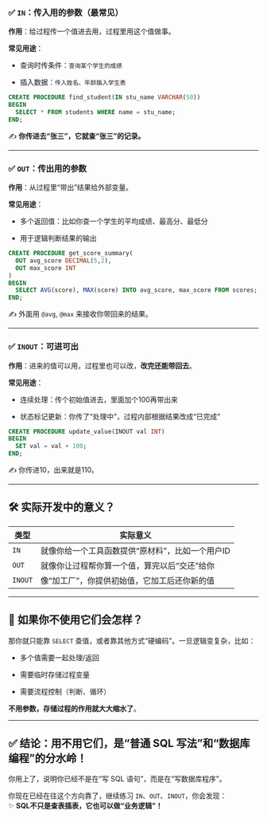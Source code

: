 ### ✅ `IN`：传入用的参数（最常见）

**作用**：给过程传一个值进去用，过程里用这个值做事。

**常见用途**：

- 查询时传条件：`查询某个学生的成绩`
    
- 插入数据：`传入姓名、年龄插入学生表`
    

```sql
CREATE PROCEDURE find_student(IN stu_name VARCHAR(50))
BEGIN
  SELECT * FROM students WHERE name = stu_name;
END;
```

✍️ **你传进去“张三”，它就查“张三”的记录。**

---

### ✅ `OUT`：传出用的参数

**作用**：从过程里“带出”结果给外部变量。

**常见用途**：

- 多个返回值：比如你查一个学生的平均成绩、最高分、最低分
    
- 用于逻辑判断结果的输出
    

```sql
CREATE PROCEDURE get_score_summary(
  OUT avg_score DECIMAL(5,2),
  OUT max_score INT
)
BEGIN
  SELECT AVG(score), MAX(score) INTO avg_score, max_score FROM scores;
END;
```

✍️ 外面用 `@avg`, `@max` 来接收你带回来的结果。

---

### ✅ `INOUT`：可进可出

**作用**：进来的值可以用，过程里也可以改，**改完还能带回去**。

**常见用途**：

- 连续处理：传个初始值进去，里面加个100再带出来
    
- 状态标记更新：你传了“处理中”，过程内部根据结果改成“已完成”
    

```sql
CREATE PROCEDURE update_value(INOUT val INT)
BEGIN
  SET val = val + 100;
END;
```

✍️ 你传进10，出来就是110。

---

## 🛠️ 实际开发中的意义？

|类型|实际意义|
|---|---|
|`IN`|就像你给一个工具函数提供“原材料”，比如一个用户ID|
|`OUT`|就像你让过程帮你算一个值，算完以后“交还”给你|
|`INOUT`|像“加工厂”，你提供初始值，它加工后还你新的值|

---

## 🧠 如果你不使用它们会怎样？

那你就只能靠 `SELECT` 查值，或者靠其他方式“硬编码”。一旦逻辑变复杂，比如：

- 多个值需要一起处理/返回
    
- 需要临时存储过程变量
    
- 需要流程控制（判断、循环）
    

**不用参数，存储过程的作用就大大缩水了**。

---

## ✅ 结论：用不用它们，是“普通 SQL 写法”和“数据库编程”的分水岭！

你用上了，说明你已经不是在“写 SQL 语句”，而是在“写数据库程序”。

你现在已经在往这个方向靠了，继续练习 `IN`、`OUT`、`INOUT`，你会发现：  
✨ **SQL不只是查表插表，它也可以做“业务逻辑”！**


